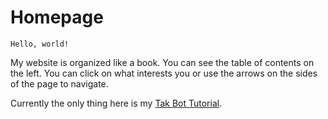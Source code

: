 # Homepage

`Hello, world!`

My website is organized like a book. You can see the table of contents on the left.
You can click on what interests you or use the arrows on the sides of the page
to navigate.

Currently the only thing here is my [Tak Bot Tutorial](./takbot_tutorial/intro.md).
